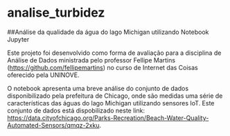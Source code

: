 # analise_turbidez
##Análise da qualidade da água do lago Michigan utilizando Notebook Jupyter

Este projeto foi desenvolvido como forma de avaliação para a disciplina de Análise de Dados ministrada pelo professor Fellipe Martins (https://github.com/fellipemartins) no curso de Internet das Coisas oferecido pela UNINOVE.

O notebook apresenta uma breve análise do conjunto de dados disponibilizado pela prefeitura de Chicago, onde são medidas uma série de características das águas do lago Michigan utilizando sensores IoT. Este conjunto de dados está dispobilizado neste link: https://data.cityofchicago.org/Parks-Recreation/Beach-Water-Quality-Automated-Sensors/qmqz-2xku.
